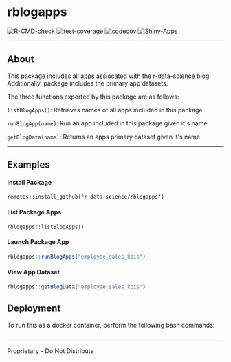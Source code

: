 # rblogapps

<!-- badges: start -->

[![R-CMD-check](https://github.com/r-data-science/rblogapps/actions/workflows/R-CMD-check.yaml/badge.svg?branch=main)](https://github.com/r-data-science/rblogapps/actions/workflows/R-CMD-check.yaml)
[![test-coverage](https://github.com/r-data-science/rblogapps/actions/workflows/test-coverage.yaml/badge.svg?branch=main)](https://github.com/r-data-science/rblogapps/actions/workflows/test-coverage.yaml)
[![codecov](https://codecov.io/gh/r-data-science/rblogapps/graph/badge.svg?token=4gg0ETS2w5)](https://codecov.io/gh/r-data-science/rblogapps)
[![Shiny-Apps](https://github.com/r-data-science/rblogapps/actions/workflows/test-shiny-apps.yaml/badge.svg)](https://github.com/r-data-science/rblogapps/actions/workflows/test-shiny-apps.yaml)
<!-- badges: end -->

------------------------------------------------------------------------

## About

This package includes all apps assiocated with the r-data-science blog. Additionally, package includes the primary app datasets.

The three functions exported by this package are as follows:

`listBlogApps()`: Retrieves names of all apps included in this package

`runBlogApp(name)`: Run an app included in this package given it's name

`getBlogData(name)`: Returns an apps primary dataset given it's name

------------------------------------------------------------------------

## Examples

#### Install Package

```
remotes::install_github("r-data-science/rblogapps")
```

#### List Package Apps

```
rblogapps::listBlogApps()
```

#### Launch Package App

``` r
rblogapps::runBlogApps("employee_sales_kpis")
```

#### View App Dataset

``` r
rblogapps::getBlogData("employee_sales_kpis")
```

## Deployment

To run this as a docker container, perform the following bash commands:

```{bash}

```

------------------------------------------------------------------------

Proprietary - Do Not Distribute

